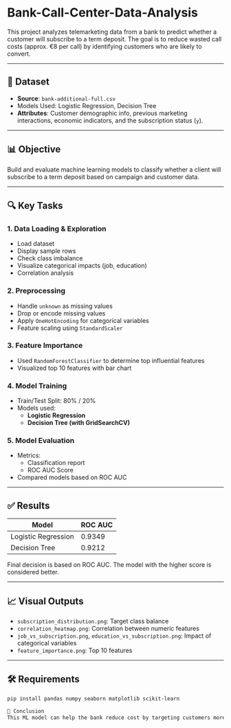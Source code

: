 # Bank-Call-Center-Data-Analysis
This project analyzes telemarketing data from a bank to predict whether a customer will subscribe to a term deposit. The goal is to reduce wasted call costs (approx. €8 per call) by identifying customers who are likely to convert.

---

## 📁 Dataset

- **Source**: `bank-additional-full.csv`
- Models Used: Logistic Regression, Decision Tree
- **Attributes**: Customer demographic info, previous marketing interactions, economic indicators, and the subscription status (`y`).

---

## 📊 Objective

Build and evaluate machine learning models to classify whether a client will subscribe to a term deposit based on campaign and customer data.

---

## 🔍 Key Tasks

### 1. Data Loading & Exploration
- Load dataset
- Display sample rows
- Check class imbalance
- Visualize categorical impacts (job, education)
- Correlation analysis

### 2. Preprocessing
- Handle `unknown` as missing values
- Drop or encode missing values
- Apply `OneHotEncoding` for categorical variables
- Feature scaling using `StandardScaler`

### 3. Feature Importance
- Used `RandomForestClassifier` to determine top influential features
- Visualized top 10 features with bar chart

### 4. Model Training
- Train/Test Split: 80% / 20%
- Models used:
  - **Logistic Regression**
  - **Decision Tree (with GridSearchCV)**

### 5. Model Evaluation
- Metrics:
  - Classification report
  - ROC AUC Score
- Compared models based on ROC AUC

---

## ✅ Results

| Model              | ROC AUC |
|-------------------|---------|
| Logistic Regression | 0.9349 |
| Decision Tree       | 0.9212 |

Final decision is based on ROC AUC. The model with the higher score is considered better.

---

## 📈 Visual Outputs

- `subscription_distribution.png`: Target class balance
- `correlation_heatmap.png`: Correlation between numeric features
- `job_vs_subscription.png`, `education_vs_subscription.png`: Impact of categorical variables
- `feature_importance.png`: Top 10 features

---

## 🛠 Requirements

```bash
pip install pandas numpy seaborn matplotlib scikit-learn

🧠 Conclusion
This ML model can help the bank reduce cost by targeting customers more likely to subscribe. It also shows how classical ML techniques like Logistic Regression and Decision Tree can be effective with proper preprocessing and tuning.

